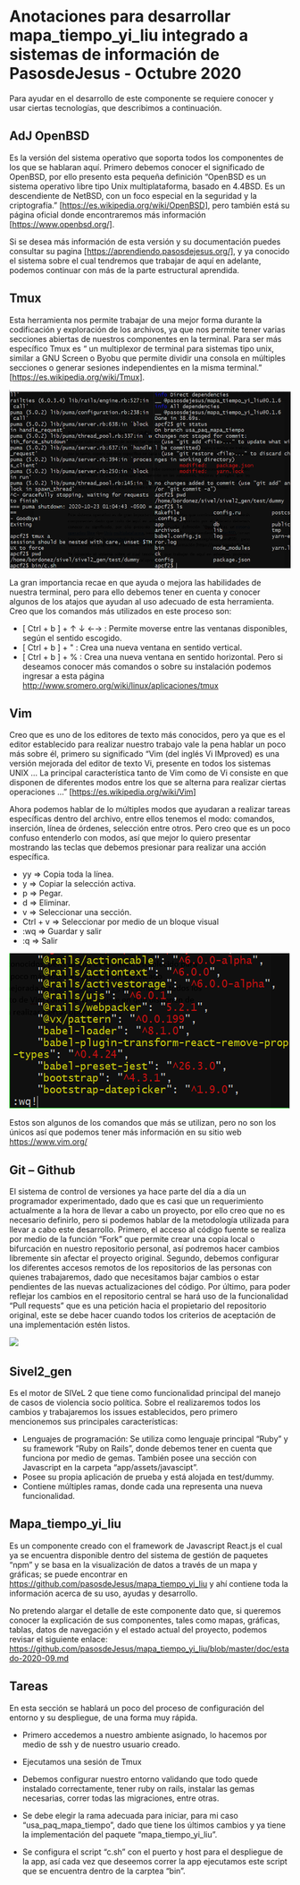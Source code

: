 # Anotaciones para desarrollar mapa_tiempo_yi_liu integrado a sistemas de información de PasosdeJesus - Octubre 2020

Para ayudar en el desarrollo de este componente se requiere conocer y usar ciertas tecnologías, que describimos a continuación.

## AdJ OpenBSD
Es la versión del sistema operativo que soporta todos los componentes de los que se hablaran aquí. Primero debemos conocer el significado de OpenBSD, por ello presento esta pequeña definición “OpenBSD es un sistema operativo libre tipo Unix multiplataforma, basado en 4.4BSD. Es un descendiente de NetBSD, con un foco especial en la seguridad y la criptografía.” [https://es.wikipedia.org/wiki/OpenBSD], pero también está su página oficial donde encontraremos más información [https://www.openbsd.org/].

Si se desea más información de esta versión y su documentación puedes consultar su pagina [https://aprendiendo.pasosdejesus.org/], y ya conocido el sistema sobre el cual tendremos que trabajar de aquí en adelante, podemos continuar con más de la parte estructural aprendida. 

## Tmux
Esta herramienta nos permite trabajar de una mejor forma durante la codificación y exploración de los archivos, ya que nos permite tener varias secciones abiertas de nuestros componentes en la terminal. Para ser más específico Tmux es “ un multiplexor de terminal para sistemas tipo unix, similar a GNU Screen o Byobu que permite dividir una consola en múltiples secciones o generar sesiones independientes en la misma terminal.” [https://es.wikipedia.org/wiki/Tmux].

<img src="images/tmux.png ">

La gran importancia recae en que ayuda o mejora las habilidades de nuestra terminal, pero para ello debemos tener en cuenta y conocer algunos de los atajos que ayudan al uso adecuado de esta herramienta. Creo que los comandos más utilizados en este proceso son:

* [ Ctrl + b ] + ↑ ↓ ←→ : Permite moverse entre las  ventanas disponibles, según el sentido escogido. 
* [ Ctrl + b ] + " :  Crea una nueva ventana en sentido vertical.
* [ Ctrl + b ] + % :  Crea una nueva ventana en sentido horizontal.
Pero si deseamos conocer más comandos o sobre su instalación podemos ingresar a esta página http://www.sromero.org/wiki/linux/aplicaciones/tmux

## Vim
Creo que es uno de los editores de texto más conocidos, pero ya que es el editor establecido para realizar nuestro trabajo vale la pena hablar un poco más sobre él, primero su significado “Vim (del inglés Vi IMproved) es una versión mejorada del editor de texto Vi, presente en todos los sistemas UNIX … La principal característica tanto de Vim como de Vi consiste en que disponen de diferentes modos entre los que se alterna para realizar ciertas operaciones …” [https://es.wikipedia.org/wiki/Vim]

Ahora podemos hablar de lo múltiples modos que ayudaran a realizar tareas específicas dentro del archivo, entre ellos tenemos el modo: comandos, inserción, línea de órdenes, selección entre otros. Pero creo que es un poco confuso entenderlo con modos, así que mejor lo quiero presentar mostrando las teclas que debemos presionar para realizar una acción específica.
* yy => Copia toda la línea.
* y => Copiar la selección activa.
* p => Pegar.
* d => Eliminar.
* v => Seleccionar una sección.
* Ctrl + v => Seleccionar por medio de un bloque visual
* :wq => Guardar y salir
* :q => Salir

<img src="images/vim.png ">

Estos son algunos de los comandos que más se utilizan, pero no son los únicos así que podemos tener más información en su sitio web https://www.vim.org/ 

## Git – Github
El sistema de control de versiones ya hace parte del día a día un programador experimentado, dado que es casi que un requerimiento actualmente a la hora de llevar a cabo un proyecto, por ello creo que no es necesario definirlo, pero si podemos hablar de la metodología utilizada para llevar a cabo este desarrollo.
Primero, el acceso al código fuente se realiza por medio de la función “Fork” que permite crear una copia local o bifurcación en nuestro repositorio personal, así podremos hacer cambios libremente sin afectar el proyecto original.
Segundo, debemos configurar los diferentes accesos remotos de los repositorios de las personas con quienes trabajaremos, dado que necesitamos bajar cambios o estar pendientes de las nuevas actualizaciones del código. 
Por último, para poder reflejar los cambios en el repositorio central se hará uso de la funcionalidad “Pull requests” que es una petición hacia el propietario del repositorio original, este se debe hacer cuando todos los criterios de aceptación de una implementación estén listos.

<img src="images/github.png ">

## Sivel2_gen
Es el motor de SIVeL 2 que tiene como funcionalidad principal del manejo de casos de violencia socio política. Sobre el realizaremos todos los cambios y trabajaremos los issues establecidos, pero primero mencionemos sus principales características: 
* Lenguajes de programación: Se utiliza como lenguaje principal “Ruby” y su framework “Ruby on Rails”, donde debemos tener en cuenta que funciona por medio de gemas. También posee una sección con Javascript en la carpeta “app/assets/javascipt”.
* Posee su propia aplicación de prueba y está alojada en test/dummy.
* Contiene múltiples ramas, donde cada una representa una nueva funcionalidad.

## Mapa_tiempo_yi_liu
Es un componente creado con el framework de Javascript React.js el cual ya se encuentra disponible dentro del sistema de gestión de paquetes “npm” y se basa en la visualización de datos a través de un mapa y gráficas; se puede encontrar en https://github.com/pasosdeJesus/mapa_tiempo_yi_liu y ahí contiene toda la información acerca de su uso, ayudas y desarrollo.  

No pretendo alargar el detalle de este componente dato que, si queremos conocer la explicación de sus componentes, tales como mapas, gráficas, tablas, datos de navegación y el estado actual del proyecto, podemos revisar el siguiente enlace: https://github.com/pasosdeJesus/mapa_tiempo_yi_liu/blob/master/doc/estado-2020-09.md

## Tareas
En esta sección se hablará un poco del proceso de configuración del entorno y su despliegue, de una forma muy rápida.
* Primero accedemos a nuestro ambiente asignado, lo hacemos por medio de ssh y de nuestro usuario creado.
* Ejecutamos una sesión de Tmux

* Debemos configurar nuestro entorno validando que todo quede instalado correctamente, tener ruby on rails, instalar las gemas necesarias, correr todas las migraciones, entre otras.
* Se debe elegir la rama adecuada para iniciar, para mi caso “usa_paq_mapa_tiempo”, dado que tiene los últimos cambios y ya tiene la implementación del paquete “mapa_tiempo_yi_liu”.
* Se configura el script “c.sh” con el puerto y host para el despliegue de la app, así cada vez que deseemos correr la app ejecutamos este script que se encuentra dentro de la carptea “bin”. 

